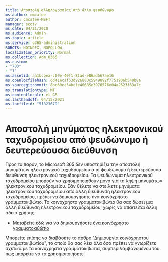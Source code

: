 ```yaml
---
title: Αποστολή αλληλογραφίας από άλλο ψευδώνυμο
ms.author: cmcatee
author: cmcatee-MSFT
manager: scotv
ms.date: 04/21/2020
ms.audience: Admin
ms.topic: article
ms.service: o365-administration
ROBOTS: NOINDEX, NOFOLLOW
localization_priority: Normal
ms.collection: Adm_O365
ms.custom:
- "703"
- "1"
ms.assetid: aa1bcbea-c09e-40f1-81ad-e86ad567ae16
ms.openlocfilehash: dd41ecaf53d926880c5949892f7751906b549b8a
ms.sourcegitcommit: 8bc60ec34bc1e40685e3976576e04a2623f63a7c
ms.translationtype: MT
ms.contentlocale: el-GR
ms.lasthandoff: 04/15/2021
ms.locfileid: "51823679"
---
```

# <a name="send-email-from-an-alias-or-secondary-address"></a>Αποστολή μηνύματος ηλεκτρονικού ταχυδρομείου από ψευδώνυμο ή δευτερεύουσα διεύθυνση

Προς το παρόν, το Microsoft 365 δεν υποστηρίζει την αποστολή μηνυμάτων ηλεκτρονικού ταχυδρομείου από ψευδώνυμο ή δευτερεύουσα διεύθυνση ηλεκτρονικού ταχυδρομείου. Τα ψευδώνυμα ηλεκτρονικού ταχυδρομείου μπορούν να χρησιμοποιηθούν μόνο για τη λήψη μηνυμάτων ηλεκτρονικού ταχυδρομείου. Εάν θέλετε να στείλετε μηνύματα ηλεκτρονικού ταχυδρομείου από άλλη διεύθυνση ηλεκτρονικού ταχυδρομείου, πρέπει να δημιουργήσετε ένα κοινόχρηστο γραμματοκιβώτιο. Το κοινόχρηστο γραμματοκιβώτιο θα σας δώσει μια άλλη διεύθυνση ηλεκτρονικού ταχυδρομείου, χωρίς να απαιτείται άλλη άδεια χρήσης.
  
- [Μεταβείτε εδώ για να δημιουργήσετε ένα κοινόχρηστο γραμματοκιβώτιο](https://portal.office.com/AdminPortal/Home#/AssistedGuide/addemailoptions)

Μπορείτε επίσης να διαβάσετε το άρθρο ["Δημιουργία](https://docs.microsoft.com/microsoft-365/admin/email/create-a-shared-mailbox) κοινόχρηστου γραμματοκιβωτίου", το οποίο θα σας λέει όλα όσα πρέπει να γνωρίζετε σχετικά με τα κοινόχρηστα γραμματοκιβώτια, συμπεριλαμβανομένου του πώς μπορείτε να τα χρησιμοποιήσετε.